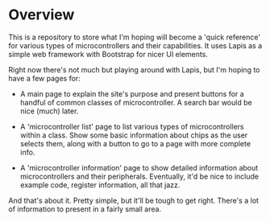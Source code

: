 # Overview

This is a repository to store what I'm hoping will become a 'quick reference' for various types of microcontrollers and their capabilities. It uses Lapis as a simple web framework with Bootstrap for nicer UI elements.

Right now there's not much but playing around with Lapis, but I'm hoping to have a few pages for:

* A main page to explain the site's purpose and present buttons for a handful of common classes of microcontroller. A search bar would be nice (much) later.

* A 'microcontroller list' page to list various types of microcontrollers within a class. Show some basic information about chips as the user selects them, along with a button to go to a page with more complete info.

* A 'microcontroller information' page to show detailed information about microcontrollers and their peripherals. Eventually, it'd be nice to include example code, register information, all that jazz.

And that's about it. Pretty simple, but it'll be tough to get right. There's a lot of information to present in a fairly small area.
